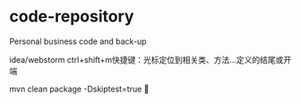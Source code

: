 # code-repository
Personal business code and back-up




idea/webstorm ctrl+shift+m快捷键：光标定位到相关类、方法...定义的结尾或开端

mvn clean package -Dskiptest=true
:shit:
